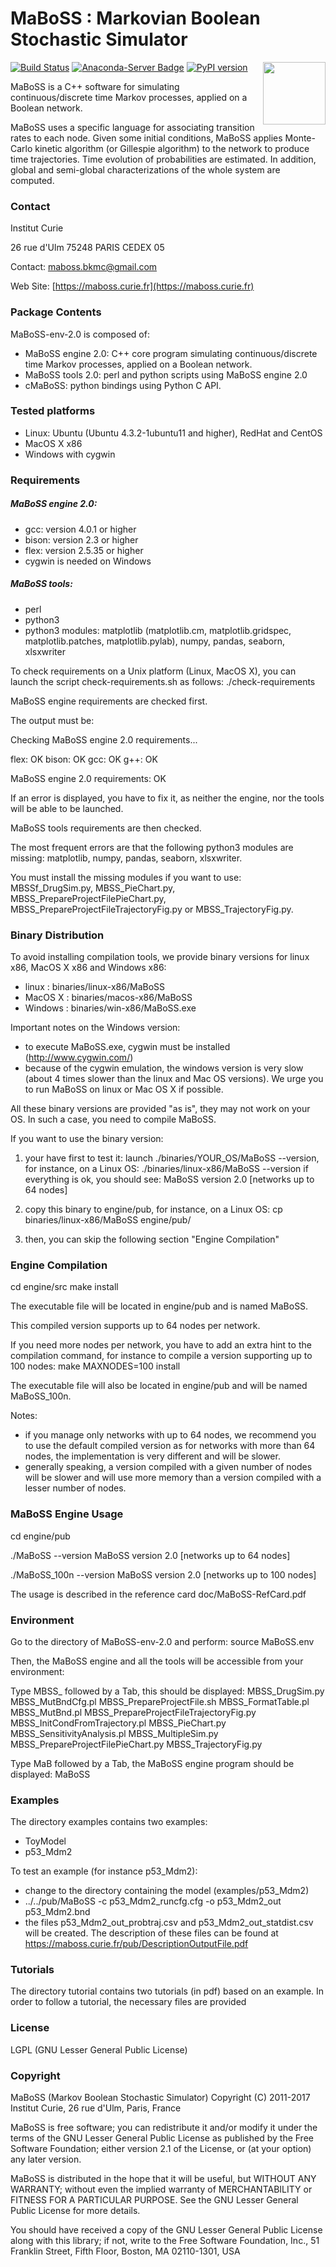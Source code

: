 # MaBoSS : Markovian Boolean Stochastic Simulator 
[![Build Status](https://travis-ci.org/sysbio-curie/MaBoSS-env-2.0.svg?branch=master)](https://travis-ci.org/sysbio-curie/MaBoSS-env-2.0) [![Anaconda-Server Badge](https://anaconda.org/sysbio-curie/maboss/badges/version.svg)](https://anaconda.org/sysbio-curie/maboss) [![PyPI version](https://badge.fury.io/py/cmaboss.svg)](https://badge.fury.io/py/cmaboss) <img align="right" height="100" src="https://maboss.curie.fr/images/maboss_logo.jpg">


MaBoSS is a C++ software for simulating continuous/discrete time Markov processes, applied on a Boolean network.

MaBoSS uses a specific language for associating transition rates to each node. Given some initial conditions, MaBoSS applies Monte-Carlo kinetic algorithm (or Gillespie algorithm) to the network to produce time trajectories. Time evolution of probabilities are estimated. In addition, global and semi-global characterizations of the whole system are computed. 

### Contact
Institut Curie 

26 rue d'Ulm 75248 PARIS CEDEX 05 

Contact: [maboss.bkmc@gmail.com](mailto://maboss.bkmc@gmail.com) 

Web Site: [https://maboss.curie.fr](https://maboss.curie.fr)

### Package Contents
MaBoSS-env-2.0 is composed of:
- MaBoSS engine 2.0: C++ core program simulating continuous/discrete time Markov processes, applied on a Boolean network.
- MaBoSS tools 2.0: perl and python scripts using MaBoSS engine 2.0
- cMaBoSS: python bindings using Python C API.

### Tested platforms
- Linux: Ubuntu (Ubuntu 4.3.2-1ubuntu11 and higher), RedHat and CentOS
- MacOS X x86
- Windows with cygwin

### Requirements
##### MaBoSS engine 2.0:

- gcc: version 4.0.1 or higher
- bison: version 2.3 or higher
- flex: version 2.5.35 or higher
- cygwin is needed on Windows

##### MaBoSS tools:

- perl
- python3
- python3 modules: matplotlib (matplotlib.cm, matplotlib.gridspec, matplotlib.patches, matplotlib.pylab), numpy, pandas, seaborn, xlsxwriter

To check requirements on a Unix platform (Linux, MacOS X), you can launch the script check-requirements.sh as follows:
./check-requirements

MaBoSS engine requirements are checked first.

The output must be:

Checking MaBoSS engine 2.0 requirements...

  flex: OK
  bison: OK
  gcc: OK
  g++: OK

MaBoSS engine 2.0 requirements: OK

If an error is displayed, you have to fix it, as neither the engine, nor the tools will be able to be launched.

MaBoSS tools requirements are then checked.

The most frequent errors are that the following python3 modules are missing: matplotlib, numpy, pandas, seaborn, xlsxwriter.

You must install the missing modules if you want to use: MBSSf_DrugSim.py, MBSS_PieChart.py, MBSS_PrepareProjectFilePieChart.py, MBSS_PrepareProjectFileTrajectoryFig.py or MBSS_TrajectoryFig.py.

### Binary Distribution

To avoid installing compilation tools, we provide binary versions for linux x86, MacOS X x86 and Windows x86:
- linux   : binaries/linux-x86/MaBoSS
- MacOS X : binaries/macos-x86/MaBoSS
- Windows : binaries/win-x86/MaBoSS.exe

Important notes on the Windows version:
- to execute MaBoSS.exe, cygwin must be installed (http://www.cygwin.com/)
- because of the cygwin emulation, the windows version is very slow (about 4 times slower than the linux and Mac OS versions). We urge you to run MaBoSS on linux or Mac OS X if possible.

All these binary versions are provided "as is", they may not work on your OS. In such a case, you need to compile MaBoSS.

If you want to use the binary version:

  1. your have first to test it:
  launch ./binaries/YOUR_OS/MaBoSS --version, for instance, on a Linux OS:
  ./binaries/linux-x86/MaBoSS --version
  if everything is ok, you should see:
  MaBoSS version 2.0 [networks up to 64 nodes]

  2. copy this binary to engine/pub, for instance, on a Linux OS:
  cp binaries/linux-x86/MaBoSS engine/pub/

  3. then, you can skip the following section "Engine Compilation"

### Engine Compilation

cd engine/src
make install

The executable file will be located in engine/pub and is named MaBoSS.

This compiled version supports up to 64 nodes per network.

If you need more nodes per network, you have to add an extra hint to the compilation command, for instance to compile a version supporting up to 100 nodes:
make MAXNODES=100 install

The executable file will also be located in engine/pub and will be named MaBoSS_100n.

Notes:
- if you manage only networks with up to 64 nodes, we recommend you to use the default compiled version as for networks with more than 64 nodes, the implementation is very different and will be slower.
- generally speaking, a version compiled with a given number of nodes will be slower and will use more memory than a version compiled with a lesser number of nodes.

### MaBoSS Engine Usage

cd engine/pub

./MaBoSS --version
MaBoSS version 2.0 [networks up to 64 nodes]

./MaBoSS_100n --version
MaBoSS version 2.0 [networks up to 100 nodes]

The usage is described in the reference card doc/MaBoSS-RefCard.pdf

### Environment

Go to the directory of MaBoSS-env-2.0 and perform:
source MaBoSS.env

Then, the MaBoSS engine and all the tools will be accessible from your environment:

Type MBSS_ followed by a Tab, this should be displayed:
MBSS_DrugSim.py                          MBSS_MutBndCfg.pl                        MBSS_PrepareProjectFile.sh
MBSS_FormatTable.pl                      MBSS_MutBnd.pl                           MBSS_PrepareProjectFileTrajectoryFig.py
MBSS_InitCondFromTrajectory.pl           MBSS_PieChart.py                         MBSS_SensitivityAnalysis.pl
MBSS_MultipleSim.py                      MBSS_PrepareProjectFilePieChart.py       MBSS_TrajectoryFig.py

Type MaB followed by a Tab, the MaBoSS engine program should be displayed:
MaBoSS

### Examples

The directory examples contains two examples:
- ToyModel
- p53_Mdm2

To test an example (for instance p53_Mdm2):
- change to the directory containing the model (examples/p53_Mdm2)
- ../../pub/MaBoSS -c p53_Mdm2_runcfg.cfg -o p53_Mdm2_out p53_Mdm2.bnd
- the files p53_Mdm2_out_probtraj.csv and p53_Mdm2_out_statdist.csv will be created.
The description of these files can be found at https://maboss.curie.fr/pub/DescriptionOutputFile.pdf

### Tutorials

The directory tutorial contains two tutorials (in pdf) based on an example. In order to follow a tutorial, the necessary files are provided

### License

LGPL (GNU Lesser General Public License)

### Copyright

MaBoSS (Markov Boolean Stochastic Simulator)
Copyright (C) 2011-2017 Institut Curie, 26 rue d'Ulm, Paris, France

MaBoSS is free software; you can redistribute it and/or
modify it under the terms of the GNU Lesser General Public
License as published by the Free Software Foundation; either
version 2.1 of the License, or (at your option) any later version.

MaBoSS is distributed in the hope that it will be useful,
but WITHOUT ANY WARRANTY; without even the implied warranty of
MERCHANTABILITY or FITNESS FOR A PARTICULAR PURPOSE.  See the GNU
Lesser General Public License for more details.

You should have received a copy of the GNU Lesser General Public
License along with this library; if not, write to the Free Software
Foundation, Inc., 51 Franklin Street, Fifth Floor, Boston, MA  02110-1301, USA 
